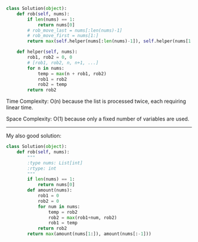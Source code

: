 ```python
class Solution(object):
    def rob(self, nums):
        if len(nums) == 1:
            return nums[0]
        # rob_move_last = nums[:len(nums)-1]
        # rob_move_first = nums[1:]
        return max(self.helper(nums[:len(nums)-1]), self.helper(nums[1:]))

    def helper(self, nums):
        rob1, rob2 = 0, 0
        # [rob1, rob2, n, n+1, ...]
        for n in nums:
            temp = max(n + rob1, rob2)
            rob1 = rob2
            rob2 = temp
        return rob2
```

Time Complexity: O(n) because the list is processed twice, each requiring linear time.

Space Complexity: O(1) because only a fixed number of variables are used.

___
My also good solution:
```python
class Solution(object):
    def rob(self, nums):
        """
        :type nums: List[int]
        :rtype: int
        """
        if len(nums) == 1:
            return nums[0]
        def amount(nums):
            rob1 = 0
            rob2 = 0
            for num in nums:
                temp = rob2
                rob2 = max(rob1+num, rob2)
                rob1 = temp
            return rob2
        return max(amount(nums[1:]), amount(nums[:-1]))
```
